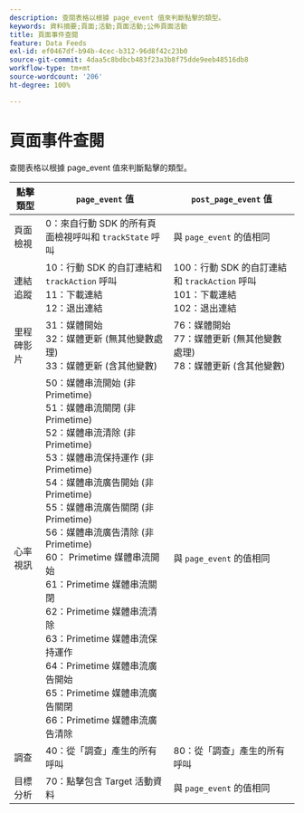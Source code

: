 ```yaml
---
description: 查閱表格以根據 page_event 值來判斷點擊的類型。
keywords: 資料摘要;頁面;活動;頁面活動;公佈頁面活動
title: 頁面事件查閱
feature: Data Feeds
exl-id: ef0467df-b94b-4cec-b312-96d8f42c23b0
source-git-commit: 4daa5c8bdbcb483f23a3b8f75dde9eeb48516db8
workflow-type: tm+mt
source-wordcount: '206'
ht-degree: 100%

---
```


# 頁面事件查閱

查閱表格以根據 page_event 值來判斷點擊的類型。

| 點擊類型 | `page_event` 值 | `post_page_event` 值 |
| --- | --- | --- |
| 頁面檢視 | 0：來自行動 SDK 的所有頁面檢視呼叫和 `trackState` 呼叫 | 與 `page_event` 的值相同 |
| 連結追蹤 | 10：行動 SDK 的自訂連結和 `trackAction` 呼叫<br>11：下載連結<br>12：退出連結 | 100：行動 SDK 的自訂連結和 `trackAction` 呼叫<br>101：下載連結<br>102：退出連結 |
| 里程碑影片 | 31：媒體開始<br>32：媒體更新 (無其他變數處理)<br>33：媒體更新 (含其他變數) | 76：媒體開始<br>77：媒體更新 (無其他變數處理)<br>78：媒體更新 (含其他變數) |
| 心率視訊 | 50：媒體串流開始 (非 Primetime)<br>51：媒體串流關閉 (非 Primetime)<br>52：媒體串流清除 (非 Primetime) <br>53：媒體串流保持運作 (非 Primetime)<br>54：媒體串流廣告開始 (非 Primetime)<br>55：媒體串流廣告關閉 (非 Primetime)<br>56：媒體串流廣告清除 (非 Primetime)<br>60： Primetime 媒體串流開始<br>61：Primetime 媒體串流關閉<br>62：Primetime 媒體串流清除<br>63：Primetime 媒體串流保持運作<br>64：Primetime 媒體串流廣告開始<br>65：Primetime 媒體串流廣告關閉<br>66：Primetime 媒體串流廣告清除 | 與 `page_event` 的值相同 |
| 調查 | 40：從「調查」產生的所有呼叫 | 80：從「調查」產生的所有呼叫 |
| 目標分析 | 70：點擊包含 Target 活動資料 | 與 `page_event` 的值相同 |
